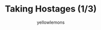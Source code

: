 ---
media: "images/rounds/round_3/syndicate_agent_1.png"
media_type: image
type: art
title: Taking Hostages (1/3)
author: [yellowlemons]
desc: Syndicate Infiltrators confront a group of colonists and begin to take hostages.
---